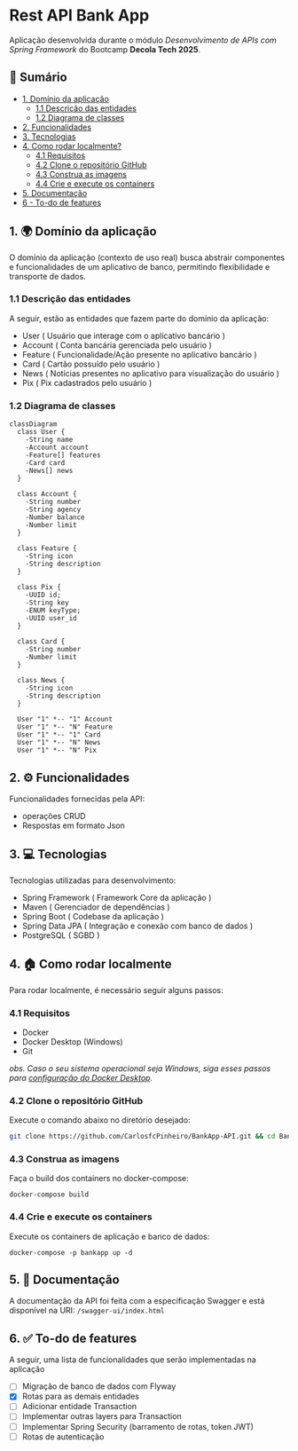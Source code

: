 # Rest API Bank App
Aplicação desenvolvida durante o módulo *Desenvolvimento de APIs com Spring Framework* do Bootcamp **Decola Tech 2025**.

## 📖 Sumário
- [1. Domínio da aplicação](#1--domínio-da-aplicação)
  - [1.1 Descrição das entidades](#11-descrição-das-entidades)
  - [1.2 Diagrama de classes](#12-diagrama-de-classes)
- [2. Funcionalidades](#2--funcionalidades)
- [3. Tecnologias](#3--tecnologias)
- [4. Como rodar localmente?](#4--como-rodar-localmente)
  - [4.1 Requisitos](#41-requisitos)
  - [4.2 Clone o repositório GitHub](#42-clone-o-repositório-github)
  - [4.3 Construa as imagens](#43-construa-as-imagens)
  - [4.4 Crie e execute os containers](#44-crie-e-execute-os-containers)
- [5. Documentação](#5--documentação)
- [6 - To-do de features](#6--to-do-de-features)

## 1. 🌍 Domínio da aplicação
O domínio da aplicação (contexto de uso real) busca abstrair componentes e funcionalidades de um aplicativo de banco, permitindo flexibilidade e transporte de dados.

### 1.1 Descrição das entidades
A seguir, estão as entidades que fazem parte do domínio da aplicação:
- User ( Usuário que interage com o aplicativo bancário )
- Account ( Conta bancária gerenciada pelo usuário )
- Feature ( Funcionalidade/Ação presente no aplicativo bancário )
- Card ( Cartão possuído pelo usuário )
- News ( Notícias presentes no aplicativo para visualização do usuário )
- Pix ( Pix cadastrados pelo usuário )

### 1.2 Diagrama de classes

```mermaid
classDiagram
  class User {
    -String name
    -Account account
    -Feature[] features
    -Card card
    -News[] news
  }

  class Account {
    -String number
    -String agency
    -Number balance
    -Number limit
  }

  class Feature {
    -String icon
    -String description
  }

  class Pix {
    -UUID id;
    -String key
    -ENUM keyType;
    -UUID user_id
  }

  class Card {
    -String number
    -Number limit
  }

  class News {
    -String icon
    -String description
  }

  User "1" *-- "1" Account
  User "1" *-- "N" Feature
  User "1" *-- "1" Card
  User "1" *-- "N" News
  User "1" *-- "N" Pix
```

## 2. ⚙️ Funcionalidades
Funcionalidades fornecidas pela API:
- operações CRUD
- Respostas em formato Json

## 3. 💻 Tecnologias
Tecnologias utilizadas para desenvolvimento:
- Spring Framework ( Framework Core da aplicação )
- Maven ( Gerenciador de dependências )
- Spring Boot ( Codebase da aplicação )
- Spring Data JPA ( Integração e conexão com banco de dados )
- PostgreSQL ( SGBD )

## 4. 🏠 Como rodar localmente
Para rodar localmente, é necessário seguir alguns passos:

### 4.1 Requisitos
- Docker
- Docker Desktop (Windows)
- Git

*obs. Caso o seu sistema operacional seja Windows, siga esses passos para [configuração do Docker Desktop](https://docs.docker.com/desktop/setup/install/windows-install/).*

### 4.2 Clone o repositório GitHub
Execute o comando abaixo no diretório desejado:
```bash
git clone https://github.com/CarlosfcPinheiro/BankApp-API.git && cd BankApp-API
```

### 4.3 Construa as imagens
Faça o build dos containers no docker-compose:
```shell
docker-compose build
```

### 4.4 Crie e execute os containers
Execute os containers de aplicação e banco de dados:
````shell
docker-compose -p bankapp up -d
````

## 5. 📝 Documentação
A documentação da API foi feita com a especificação Swagger e está disponível na URI: ``/swagger-ui/index.html``

## 6. ✅ To-do de features
A seguir, uma lista de funcionalidades que serão implementadas na aplicação
- [ ] Migração de banco de dados com Flyway
- [x] Rotas para as demais entidades
- [ ] Adicionar entidade Transaction
- [ ] Implementar outras layers para Transaction
- [ ] Implementar Spring Security (barramento de rotas, token JWT)
- [ ] Rotas de autenticação
